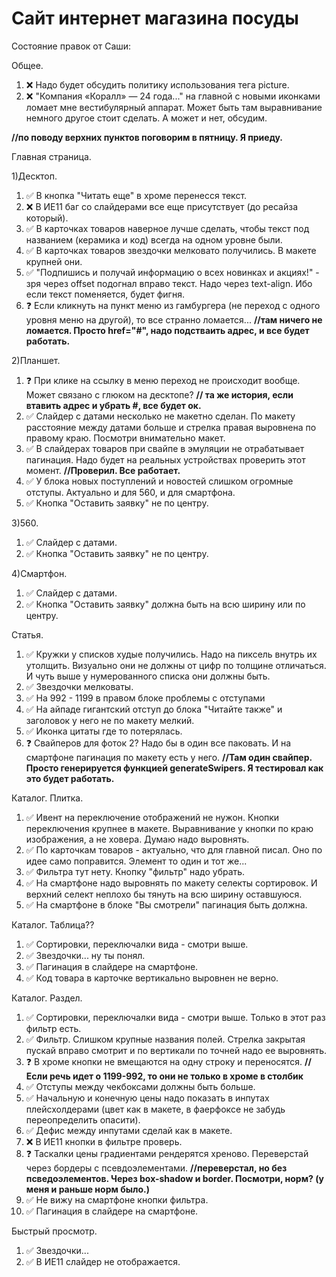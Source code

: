 # Сайт интернет магазина посуды

Состояние правок от Саши:

Общее.

1. :x: Надо будет обсудить политику использования тега picture.
2. :x: "Компания «Коралл» — 24 года..." на главной с новыми иконками ломает мне вестибулярный аппарат. Может быть там выравнивание немного другое стоит сделать. А может и нет, обсудим.

**//по поводу верхних пунктов поговорим в пятницу. Я приеду.**

Главная страница.

1)Десктоп.

1. :white_check_mark: В кнопка "Читать еще" в хроме перенесся текст.
2. :x: В ИЕ11 баг со слайдерами все еще присутствует (до ресайза который).
3. :white_check_mark: В карточках товаров наверное лучше сделать, чтобы текст под названием (керамика и код) всегда на одном уровне были.
4. :white_check_mark: В карточках товаров звездочки мелковато получились. В макете крупней они.
5. :white_check_mark: "Подпишись и получай информацию о всех новинках и акциях!" - зря через offset подогнал вправо текст. Надо через text-align. Ибо если текст поменяется, будет фигня.
6. :question: Если кликнуть на пункт меню из гамбургера (не переход с одного уровня меню на другой), то все странно ломается... **//там ничего не ломается. Просто href="#", надо подстваить адрес, и все будет работать.**

2)Планшет.

1. :question: При клике на ссылку в меню переход не происходит вообще. Может связано с глюком на десктопе? **// та же история, если втавить адрес и убрать #, все будет ок.**
2. :white_check_mark: Слайдер с датами несколько не макетно сделан. По макету расстояние между датами больше и стрелка правая выровнена по правому краю. Посмотри внимательно макет.
3. :white_check_mark: В слайдерах товаров при свайпе в эмуляции не отрабатывает пагинация. Надо будет на реальных устройствах проверить этот момент. **//Проверил. Все работает.**
4. :white_check_mark: У блока новых поступлений и новостей слишком огромные отступы. Актуально и для 560, и для смартфона.
5. :white_check_mark: Кнопка "Оставить заявку" не по центру.

3)560.

1. :white_check_mark: Слайдер с датами.
2. :white_check_mark: Кнопка "Оставить заявку" не по центру.

4)Смартфон.

1. :white_check_mark: Слайдер с датами.
2. :white_check_mark: Кнопка "Оставить заявку" должна быть на всю ширину или по центру.

Статья.

1. :white_check_mark: Кружки у списков худые получились. Надо на пиксель внутрь их утолщить. Визуально они не должны от цифр по толщине отличаться. И чуть выше у нумерованного списка они должны быть.
2. :white_check_mark: Звездочки мелковаты.
3. :white_check_mark: На 992 - 1199 в правом блоке проблемы с отступами
4. :white_check_mark: На айпаде гигантский отступ до блока "Читайте также" и заголовок у него не по макету мелкий.
5. :white_check_mark: Иконка цитаты где то потерялась.
6. :question: Свайперов для фоток 2? Надо бы в один все паковать. И на смартфоне пагинация по макету есть у него. **//Там один свайпер. Просто генерируется функцией generateSwipers. Я тестировал как это будет работать.**

Каталог. Плитка.

1. :white_check_mark: Ивент на переключение отображений не нужон. Кнопки переключения крупнее в макете. Выравнивание у кнопки по краю изображения, а не ховера. Думаю надо выровнять.
2. :white_check_mark: По карточкам товаров - актуально, что для главной писал. Оно по идее само поправится. Элемент то один и тот же...
3. :white_check_mark: Фильтра тут нету. Кнопку "фильтр" надо убрать.
4. :white_check_mark: На смартфоне надо выровнять по макету селекты сортировок. И верхний селект неплохо бы тянуть на всю ширину оставшуюся.
5. :white_check_mark: На смартфоне в блоке "Вы смотрели" пагинация быть должна.

Каталог. Таблица??

1. :white_check_mark: Сортировки, переключалки вида - смотри выше.
2. :white_check_mark: Звездочки... ну ты понял.
3. :white_check_mark: Пагинация в слайдере на смартфоне.
4. :white_check_mark: Код товара в карточке вертикально выровнен не верно.

Каталог. Раздел.

1. :white_check_mark: Сортировки, переключалки вида - смотри выше. Только в этот раз фильтр есть.
2. :white_check_mark: Фильтр. Слишком крупные названия полей. Стрелка закрытая пускай вправо смотрит и по вертикали по точней надо ее выровнять.
3. :question: В хроме кнопки не вмещаются на одну строку и переносятся. **//Если речь идет о 1199-992, то они не только в хроме в столбик**
4. :white_check_mark: Отступы между чекбоксами должны быть больше.
5. :white_check_mark: Начальную и конечную цены надо показать в инпутах плейсхолдерами (цвет как в макете, в фаерфоксе не забудь переопределить опасити).
6. :white_check_mark: Дефис между инпутами сделай как в макете.
7. :x: В ИЕ11 кнопки в фильтре проверь.
8. :question: Таскалки цены градиентами рендерятся хреново. Переверстай через бордеры с псевдоэлементами. **//переверстал, но без псведоэлементов. Через box-shadow и border. Посмотри, норм? (у меня и раньше норм было.)**
9. :white_check_mark: Не вижу на смартфоне кнопки фильтра.
10. :white_check_mark: Пагинация в слайдере на смартфоне.

Быстрый просмотр.

1. :white_check_mark: Звездочки...
2. :white_check_mark: В ИЕ11 слайдер не отображается.
